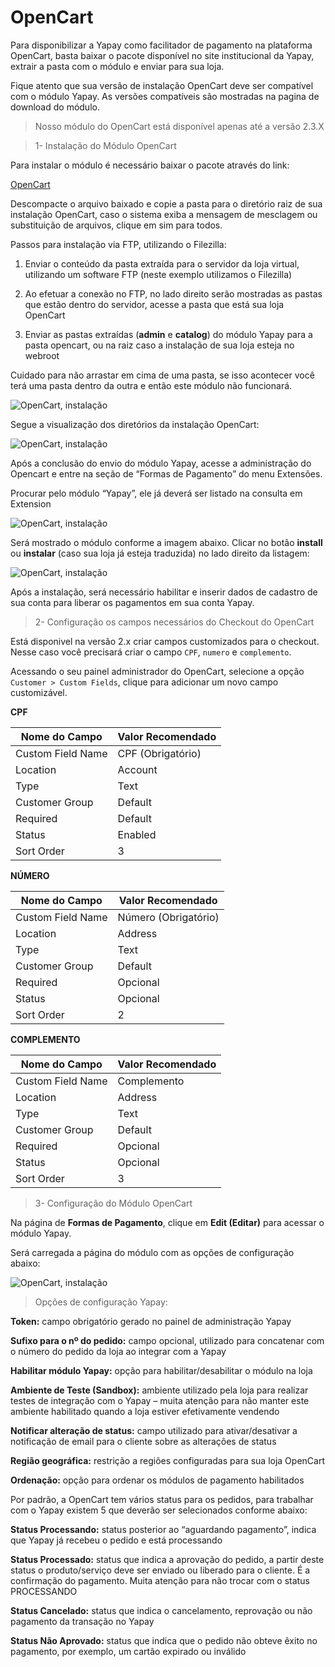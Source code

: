 # OpenCart


Para disponibilizar a Yapay como facilitador de pagamento na plataforma OpenCart, basta baixar o pacote disponível no site institucional da Yapay, extrair a pasta com o módulo e enviar para sua loja.

Fique atento que sua versão de instalação OpenCart deve ser compatível com o módulo Yapay. As versões compatíveis são mostradas na pagina de download do módulo.

> Nosso módulo do OpenCart está disponível apenas até a versão 2.3.X

> 1- Instalação do Módulo OpenCart

Para instalar o módulo é necessário baixar o pacote através do link:

<a href="https://github.com/YapayPagamentos/opencart-yapay" class="btnMagento"><i class="fa fa-arrow-circle-down" aria-hidden="true"></i>OpenCart</a>

Descompacte o arquivo baixado e copie a pasta para o diretório raiz de sua instalação OpenCart, caso o sistema exiba a mensagem de mesclagem ou substituição de arquivos, clique em sim para todos.

Passos para instalação via FTP, utilizando o Filezilla:

1. Enviar o conteúdo da pasta extraída para o servidor da loja virtual, utilizando um software FTP (neste exemplo utilizamos o Filezilla)

2. Ao efetuar a conexão no FTP, no lado direito serão mostradas as pastas que estão dentro do servidor, acesse a pasta que está sua loja OpenCart

3. Enviar as pastas extraídas (**admin** e **catalog**) do módulo Yapay para a pasta opencart, ou na raiz caso a instalação de sua loja esteja no webroot

Cuidado para não arrastar em cima de uma pasta, se isso acontecer você terá uma pasta dentro da outra e então este módulo não funcionará.

![OpenCart, instalação](https://intermediador.dev.yapay.com.br//images/opencart/install_opencart_1.png "OpenCart, instalação")

Segue a visualização dos diretórios da instalação OpenCart:

![OpenCart, instalação](https://intermediador.dev.yapay.com.br//images/opencart/install_opencart_2.png "OpenCart, instalação")

Após a conclusão do envio do módulo Yapay, acesse a administração do Opencart e entre na seção de “Formas de Pagamento” do menu Extensões.

Procurar pelo módulo “Yapay”, ele já deverá ser listado na consulta em Extension

![OpenCart, instalação](https://intermediador.dev.yapay.com.br//images/opencart/opencart_install(extension).png "OpenCart, instalação")

Será mostrado o módulo conforme a imagem abaixo. Clicar no botão **install** ou **instalar** (caso sua loja já esteja traduzida) no lado direito da listagem:

![OpenCart, instalação](https://intermediador.dev.yapay.com.br//images/opencart/opencart_install(install2).png "OpenCart, instalação")

Após a instalação, será necessário habilitar e inserir dados de cadastro de sua conta para liberar os pagamentos em sua conta Yapay.

> 2- Configuração os campos necessários do Checkout do OpenCart

Está disponivel na versão 2.x criar campos customizados para o checkout. Nesse caso você precisará criar o campo `CPF`, `numero` e `complemento`.

Acessando o seu painel administrador do OpenCart, selecione a opção `Customer > Custom Fields`, clique para adicionar um novo campo customizável.

**CPF**

| Nome do Campo     |  Valor Recomendado |
|-------------------|--------------------|
| Custom Field Name | CPF (Obrigatório)  |
| Location          | Account            |
| Type              | Text               |
| Customer Group    | Default            |
| Required          | Default            |
| Status            | Enabled            |
| Sort Order        | 3                  |


**NÚMERO**

| Nome do Campo     |  Valor Recomendado   |
|-------------------|----------------------|
| Custom Field Name | Número (Obrigatório) |
| Location          | Address            |
| Type              | Text               |
| Customer Group    | Default            |
| Required          | Opcional           |
| Status            | Opcional           |
| Sort Order        | 2                  |


**COMPLEMENTO**

| Nome do Campo     |  Valor Recomendado   |
|-------------------|----------------------|
| Custom Field Name | Complemento          |
| Location          | Address            |
| Type              | Text               |
| Customer Group    | Default            |
| Required          | Opcional           |
| Status            | Opcional           |
| Sort Order        | 3                  |


> 3- Configuração do Módulo OpenCart


Na página de **Formas de Pagamento**, clique em **Edit (Editar)** para acessar o módulo Yapay.

Será carregada a página do módulo com as opções de configuração abaixo:

![OpenCart, instalação](https://intermediador.dev.yapay.com.br//images/opencart/opencart-config.png "OpenCart, instalação")


> Opções de configuração Yapay:


**Token:** campo obrigatório gerado no painel de administração Yapay

**Sufixo para o nº do pedido:** campo opcional, utilizado para concatenar com o número do pedido da loja ao integrar com a Yapay

**Habilitar módulo Yapay:** opção para habilitar/desabilitar o módulo na loja

**Ambiente de Teste (Sandbox):** ambiente utilizado pela loja para realizar testes de integração com o Yapay – muita atenção para não manter este ambiente habilitado quando a loja estiver efetivamente vendendo

**Notificar alteração de status:** campo utilizado para ativar/desativar a notificação de email para o cliente sobre as alterações de status

**Região geográfica:** restrição a regiões configuradas para sua loja OpenCart

**Ordenação:** opção para ordenar os módulos de pagamento habilitados

Por padrão, a OpenCart tem vários status para os pedidos, para trabalhar com o Yapay existem 5 que deverão ser selecionados conforme abaixo:

**Status Processando:** status posterior ao “aguardando pagamento”, indica que Yapay já recebeu o pedido e está processando

**Status Processado:** status que indica a aprovação do pedido, a partir deste status o produto/serviço deve ser enviado ou liberado para o cliente. É a confirmação do pagamento. Muita atenção para não trocar com o status PROCESSANDO

**Status Cancelado:** status que indica o cancelamento, reprovação ou não pagamento da transação no Yapay

**Status Não Aprovado:** status que indica que o pedido não obteve êxito no pagamento, por exemplo, um cartão expirado ou inválido
